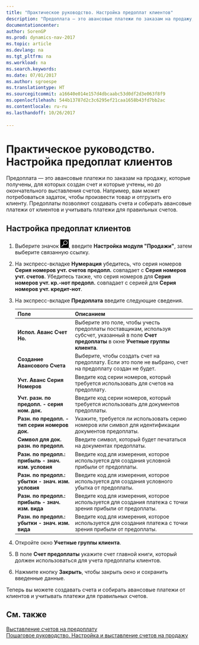 ```yaml
---
title: "Практическое руководство. Настройка предоплат клиентов"
description: "Предоплата — это авансовые платежи по заказам на продажу, которые получены, для которых создан счет и которые учтены, но до окончательного выставления счетов. Например, вам может потребоваться задаток, чтобы произвести товар и отгрузить его клиенту."
documentationcenter: 
author: SorenGP
ms.prod: dynamics-nav-2017
ms.topic: article
ms.devlang: na
ms.tgt_pltfrm: na
ms.workload: na
ms.search.keywords: 
ms.date: 07/01/2017
ms.author: sgroespe
ms.translationtype: HT
ms.sourcegitcommit: a16640e014e157d4dbcaabc53d0df2d3e063f8f9
ms.openlocfilehash: 544b13787d2c3c6295ef21caa1658b43fd7bb2ac
ms.contentlocale: ru-ru
ms.lasthandoff: 10/26/2017

---
```

# <a name="how-to-set-up-customer-prepayments"></a>Практическое руководство. Настройка предоплат клиентов
Предоплата — это авансовые платежи по заказам на продажу, которые получены, для которых создан счет и которые учтены, но до окончательного выставления счетов. Например, вам может потребоваться задаток, чтобы произвести товар и отгрузить его клиенту. Предоплаты позволяют создавать счета и собирать авансовые платежи от клиентов и учитывать платежи для правильных счетов.  

## <a name="to-set-up-customer-prepayments"></a>Настройка предоплат клиентов  

1.  Выберите значок ![Поиск страницы или отчета](../../media/ui-search/search_small.png "Значок поиска страницы или отчета"), введите **Настройка модуля "Продажи"**, затем выберите связанную ссылку.  
2.  На экспресс-вкладке **Нумерация** убедитесь, что серия номеров **Серия номеров учт. счетов предопл.** совпадает с **Серия номеров учт. счетов**. Убедитесь также, что серия номеров для **Серия номеров учт. кр.-нот предопл.** совпадает с серией для **Серия номеров учт. кредит-нот**.  
3.  На экспресс-вкладке **Предоплата** введите следующие сведения.  

    |Поле|Описанием|  
    |---------------------------------|---------------------------------------|  
    |**Испол. Аванс Счет Но.**|Выберите это поле, чтобы учесть предоплаты поставщикам, используя субсчет, указанный в поле **Счет предоплаты** в окне **Учетные группы клиента**.|  
    |**Создание Авансового Счета**|Выберите, чтобы создать счет на предоплату. Если это поле не выбрано, счет на предоплату создан не будет.|  
    |**Учт. Аванс Серия Номеров**|Введите код серии номеров, который требуется использовать для счетов на предоплату.|  
    |**Учт. разн. по предопл. - серия ном. док.**|Введите код серии номеров, который требуется использовать для документов предоплаты.|  
    |**Разн. по предопл. - тип серии номеров док.**|Укажите, требуется ли использовать серию номеров или символ для идентификации документов предоплаты.|  
    |**Символ для док. разн. по предопл.**|Введите символ, который будет печататься на документах предоплаты.|  
    |**Разн. по предопл.: прибыль - знач. изм. условия**|Введите код для измерения, которое используется для создания условной прибыли от предоплаты.|  
    |**Разн. по предопл.: убытки - знач. изм. условия**|Введите код для измерения, которое используется для создания условного убытка от предоплаты.|  
    |**Разн. по предопл.: прибыль - знач. изм. вида**|Введите код для измерения, которое используется для создания платежа с точки зрения прибыли от предоплаты.|  
    |**Разн. по предопл.: убытки - знач. изм. вида**|Введите код для измерения, которое используется для создания платежа с точки зрения прибыли от предоплаты.|  

4.  Откройте окно **Учетные группы клиента**.  
5.  В поле **Счет предоплаты** укажите счет главной книги, который должен использоваться для учета предоплаты клиентов.  
6.  Нажмите кнопку **Закрыть**, чтобы закрыть окно и сохранить введенные данные.  

Теперь вы можете создавать счета и собирать авансовые платежи от клиентов и учитывать платежи для правильных счетов.  

## <a name="see-also"></a>См. также  
[Выставление счетов на предоплату](../../finance-invoice-prepayments.md)  
[Пошаговое руководство. Настройка и выставление счетов на продажу](../../walkthrough-setting-up-and-invoicing-sales-prepayments.md)

